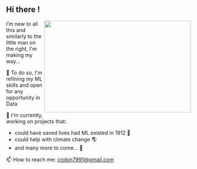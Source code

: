 ## Hi there !

<img align="right" height="250" width="400" src="https://art.pixilart.com/9d54ee253ca2dec.gif">

I’m new to all this and similarly to the little man on the right, I'm making my way...

🌱 To do so, I'm refining my ML skills and open for any opportunity in Data

🔭 I'm currently, working on projects that: 
- could have saved lives had ML existed in 1912 :ship:
- could help with climate change :earth_americas:
- and many more to come... :rocket:

📫 How to reach me: crobin7991@gmail.com 
